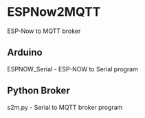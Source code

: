 # ESPNow2MQTT
ESP-Now to MQTT broker

## Arduino
ESPNOW_Serial - ESP-NOW to Serial program

## Python Broker
s2m.py - Serial to MQTT broker program

